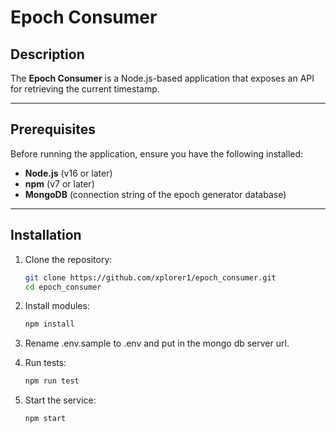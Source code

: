 # Epoch Consumer

## Description
The **Epoch Consumer** is a Node.js-based application that exposes an API for retrieving the current timestamp.

---

## Prerequisites
Before running the application, ensure you have the following installed:
- **Node.js** (v16 or later)
- **npm** (v7 or later)
- **MongoDB** (connection string of the epoch generator database)

---

## Installation
1. Clone the repository:
   ```bash
   git clone https://github.com/xplorer1/epoch_consumer.git
   cd epoch_consumer

2. Install modules:
    ```bash
    npm install

3. Rename .env.sample to .env and put in the mongo db server url.

4. Run tests:
    ```bash
   npm run test

5. Start the service:
    ```bash
   npm start
